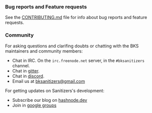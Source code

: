 ### Bug reports and Feature requests

See the [CONTRIBUTING.md](CONTRIBUTING.md) file for info about bug reports and feature requests.

### Community

For asking questions and clarifing doubts or chatting with the BKS maintainers and community members:

- Chat in IRC. On the `irc.freenode.net` server, in the `#bksanitizers` channel.
- Chat in [gitter](https://gitter.im/BaalKrshna/Sanitizers).
- Chat in [discord](https://discord.gg/UqRgmKrYB3).
- Email us at [bksanitizers@gmail.com](mailto:bksanitizers@gmail.com?\&subject=I%20want%20help%20from%20BKS%20maintainers\&cc=puneet2007@icloud.com\&bcc=\&body=Hi%20BKS%20maintainers!)

For getting updates on Sanitizers's development:
- Subscribe our blog on [hashnode.dev](https://baalkrshna.hashnode.dev)
- Join in [google groups](https://groups.google.com/g/bk-sanitizers)
